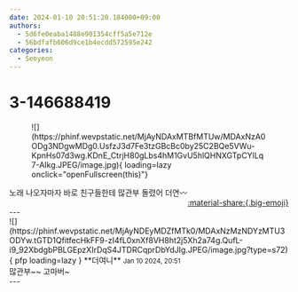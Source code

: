 ```yaml
---
date: 2024-01-10 20:51:20.184000+09:00
authors:
  - 5d6fe0eaba1488e901354cff5a5e712e
  - 56bdfafb606d9ce1b4ecdd572595e242
categories:
  - Seoyeon
---
```


# 3-146688419

<div class="post-container" markdown="1">
<div class="content-container md-sidebar__scrollwrap" markdown="1">


<figure markdown="1">
![](https://phinf.wevpstatic.net/MjAyNDAxMTBfMTUw/MDAxNzA0ODg3NDgwMDg0.UsfzJ3d7Fe3tzGBcBc0by25C2BQe5VWu-KpnHs07d3wg.KDnE_CtrjH80gLbs4hM1GvU5hlQHNXGTpCYlLq7-AIkg.JPEG/image.jpg){ loading=lazy onclick="openFullscreen(this)"}
</figure>
노래 나오자마자 바로 친구들한테 많관부 돌렸어 더연〰️

</div>
</div>

<div style="text-align: right;" markdown="1">
<a href="https://weverse.io/fromis9/fanpost/3-146688419" style="text-align: right;">:material-share:{.big-emoji}</a>
</div>
---

<div class="comments-container md-sidebar__scrollwrap" markdown="1">
<div class="comment" markdown="1">
<div class='id-container' markdown="1">
![](https://phinf.wevpstatic.net/MjAyNDEyMDZfMTk0/MDAxNzMzNDYzMTU3ODYw.tGTD1QfitfecHkFF9-zI4fL0xnXf8VH8ht2j5Xh2a74g.QufL-i9_92XbdgbPBLGEpzXIrDqS4JTDRCqprDbYdJIg.JPEG/image.jpg?type=s72){ pfp loading=lazy }
**<span class="artist">더여니</span>** <small>Jan 10 2024, 20:51</small><br>
</div>
<div class='comment-body' markdown="1">
많관부~~ 고마버~
</div>
</div>
</div>
---
